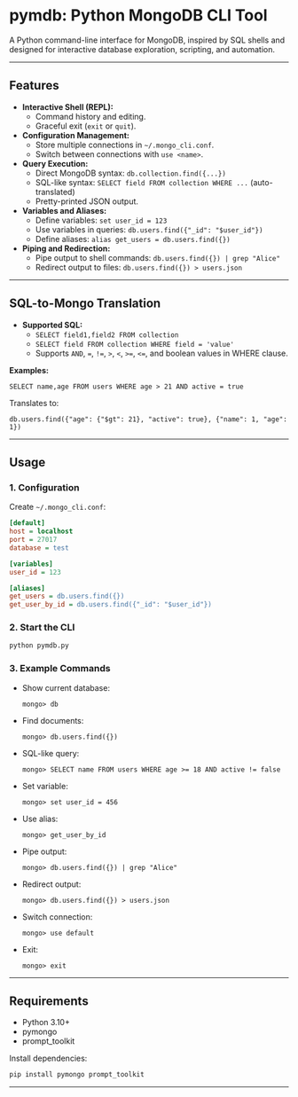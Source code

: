 # pymdb: Python MongoDB CLI Tool

A Python command-line interface for MongoDB, inspired by SQL shells and designed for interactive database exploration, scripting, and automation.

---

## Features

- **Interactive Shell (REPL):**
  - Command history and editing.
  - Graceful exit (`exit` or `quit`).
- **Configuration Management:**
  - Store multiple connections in `~/.mongo_cli.conf`.
  - Switch between connections with `use <name>`.
- **Query Execution:**
  - Direct MongoDB syntax: `db.collection.find({...})`
  - SQL-like syntax: `SELECT field FROM collection WHERE ...` (auto-translated)
  - Pretty-printed JSON output.
- **Variables and Aliases:**
  - Define variables: `set user_id = 123`
  - Use variables in queries: `db.users.find({"_id": "$user_id"})`
  - Define aliases: `alias get_users = db.users.find({})`
- **Piping and Redirection:**
  - Pipe output to shell commands: `db.users.find({}) | grep "Alice"`
  - Redirect output to files: `db.users.find({}) > users.json`

---

## SQL-to-Mongo Translation

- **Supported SQL:**
  - `SELECT field1,field2 FROM collection`
  - `SELECT field FROM collection WHERE field = 'value'`
  - Supports `AND`, `=`, `!=`, `>`, `<`, `>=`, `<=`, and boolean values in WHERE clause.

**Examples:**
```
SELECT name,age FROM users WHERE age > 21 AND active = true
```
Translates to:
```
db.users.find({"age": {"$gt": 21}, "active": true}, {"name": 1, "age": 1})
```

---

## Usage

### 1. Configuration

Create `~/.mongo_cli.conf`:

```ini
[default]
host = localhost
port = 27017
database = test

[variables]
user_id = 123

[aliases]
get_users = db.users.find({})
get_user_by_id = db.users.find({"_id": "$user_id"})
```

### 2. Start the CLI

```sh
python pymdb.py
```

### 3. Example Commands

- Show current database:
  ```
  mongo> db
  ```
- Find documents:
  ```
  mongo> db.users.find({})
  ```
- SQL-like query:
  ```
  mongo> SELECT name FROM users WHERE age >= 18 AND active != false
  ```
- Set variable:
  ```
  mongo> set user_id = 456
  ```
- Use alias:
  ```
  mongo> get_user_by_id
  ```
- Pipe output:
  ```
  mongo> db.users.find({}) | grep "Alice"
  ```
- Redirect output:
  ```
  mongo> db.users.find({}) > users.json
  ```
- Switch connection:
  ```
  mongo> use default
  ```
- Exit:
  ```
  mongo> exit
  ```

---

## Requirements

- Python 3.10+
- pymongo
- prompt_toolkit

Install dependencies:
```sh
pip install pymongo prompt_toolkit
```

---